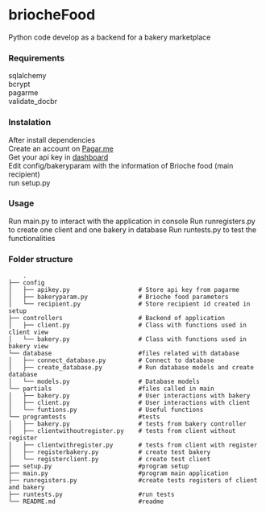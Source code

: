 # briocheFood
Python code develop as a backend for a bakery marketplace

### Requirements
sqlalchemy <br/>
bcrypt <br/>
pagarme<br/>
validate_docbr<br/>

### Instalation
After install dependencies <br/>
Create an account on [Pagar.me](https://dashboard.pagar.me/#/login)<br/>
Get your api key in [dashboard](https://dashboard.pagar.me/#/myaccount/apikeys)<br/>
Edit config/bakeryparam with the information of Brioche food (main recipient)<br/>
run setup.py

### Usage
Run main.py to interact with the application in console
Run runregisters.py to create one client and one bakery in database
Run runtests.py to test the functionalities


### Folder structure
        .
    ├── config
    │   ├── apikey.py                   # Store api key from pagarme
    │   ├── bakeryparam.py              # Brioche food parameters  
    │   └── recipient.py                # Store recipient id created in setup
    ├── controllers                     # Backend of application
    │   ├── client.py                   # Class with functions used in client view
    │   └── bakery.py                   # Class with functions used in bakery view
    └── database                        #files related with database
    │   ├── connect_database.py         # Connect to database
    │   ├── create_database.py          # Run database models and create database
    │   └── models.py                   # Database models
    └── partials                        #files called in main
    │   ├── bakery.py                   # User interactions with bakery
    │   ├── client.py                   # User interactions with client
    │   └── funtions.py                 # Useful functions
    └── programtests                    #tests
    │   ├── bakery.py                   # tests from bakery controller
    │   ├── clientwithoutregister.py    # tests from client without register
    │   ├── clientwithregister.py       # tests from client with register 
    │   ├── registerbakery.py           # create test bakery       
    │   └── registerclient.py           # create test client
    ├── setup.py                        #program setup
    ├── main.py                         #program main application
    ├── runregisters.py                 #create tests registers of client and bakery
    ├── runtests.py                     #run tests
    └── README.md                       #readme